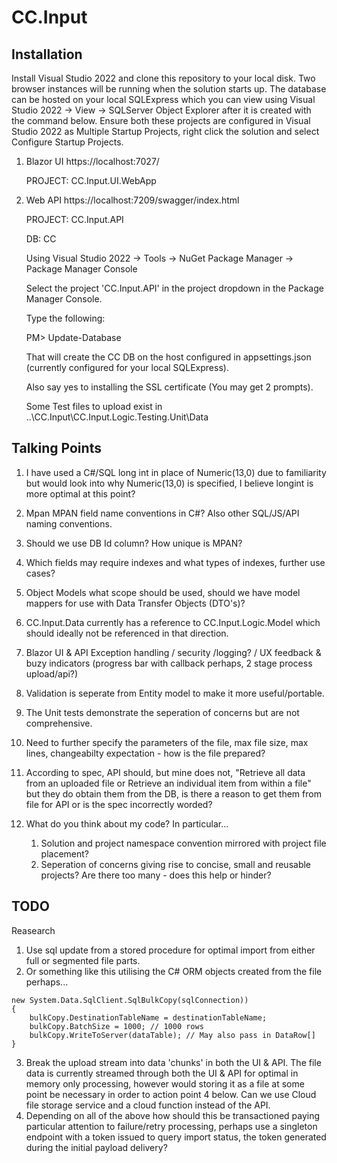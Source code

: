 # CC.Input
## Installation
Install Visual Studio 2022 and clone this repository to your local disk.
Two browser instances will be running when the solution starts up.
The database can be hosted on your local SQLExpress which you can view using Visual Studio 2022 -> View -> SQLServer Object Explorer after it is created with the command below.
Ensure both these projects are configured in Visual Studio 2022 as Multiple Startup Projects, right click the solution and select Configure Startup Projects.
1. Blazor UI https://localhost:7027/

   PROJECT: CC.Input.UI.WebApp
3. Web API https://localhost:7209/swagger/index.html

   PROJECT: CC.Input.API
   
   DB: CC
   
   Using Visual Studio 2022 -> Tools -> NuGet Package Manager -> Package Manager Console
   
   Select the project 'CC.Input.API' in the project dropdown in the Package Manager Console.
   
   Type the following:
   
   PM> Update-Database
   
   That will create the CC DB on the host configured in appsettings.json (currently configured for your local SQLExpress).
   
   Also say yes to installing the SSL certificate (You may get 2 prompts).
   
   Some Test files to upload exist in ..\CC.Input\CC.Input.Logic.Testing.Unit\Data
   
## Talking Points  
1. I have used a C#/SQL long int in place of Numeric(13,0) due to familiarity but would look into why Numeric(13,0) is specified, I believe longint is more optimal at this point?
2. Mpan MPAN field name conventions in C#? Also other SQL/JS/API naming conventions.
3. Should we use DB Id column? How unique is MPAN?
4. Which fields may require indexes and what types of indexes, further use cases?
5. Object Models what scope should be used, should we have model mappers for use with Data Transfer Objects (DTO's)?
6. CC.Input.Data currently has a reference to CC.Input.Logic.Model which should ideally not be referenced in that direction. 
7. Blazor UI & API Exception handling / security /logging? / UX feedback & buzy indicators (progress bar with callback perhaps, 2 stage process upload/api?)
8. Validation is seperate from Entity model to make it more useful/portable.
9. The Unit tests demonstrate the seperation of concerns but are not comprehensive.
10. Need to further specify the parameters of the file, max file size, max lines, changeabilty expectation - how is the file prepared?
11. According to spec, API should, but mine does not, "Retrieve all data from an uploaded file or Retrieve an individual item from within a file" but they do obtain them from the DB, is there a reason to get them from file for API or is the spec incorrectly worded?
12. What do you think about my code? In particular...

    1. Solution and project namespace convention mirrored with project file placement?
    2. Seperation of concerns giving rise to concise, small and reusable projects? Are there too many - does this help or hinder?       

## TODO 
Reasearch 
1. Use sql update from a stored procedure for optimal import from either full or segmented file parts.
2. Or something like this utilising the C# ORM objects created from the file perhaps...
```using (System.Data.SqlClient.SqlBulkCopy bulkCopy = 
new System.Data.SqlClient.SqlBulkCopy(sqlConnection))
{
    bulkCopy.DestinationTableName = destinationTableName;
    bulkCopy.BatchSize = 1000; // 1000 rows
    bulkCopy.WriteToServer(dataTable); // May also pass in DataRow[]
}
```
3. Break the upload stream into data 'chunks' in both the UI & API. The file data is  currently streamed through both the UI & API for optimal in memory only processing, however would storing it as a file at some point be necessary in order to action point 4 below. Can we use Cloud file storage service and a cloud function instead of the API.
4. Depending on all of the above how should this be transactioned paying particular attention to failure/retry processing, perhaps use a singleton endpoint with a token issued to query import status, the token generated during the initial payload delivery?

